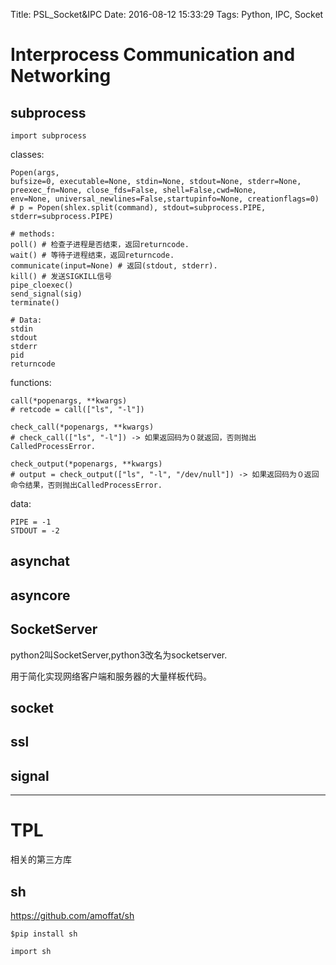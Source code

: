 Title: PSL_Socket&IPC
Date: 2016-08-12 15:33:29
Tags: Python, IPC, Socket



# Interprocess Communication and Networking

## subprocess

    import subprocess

classes:

    Popen(args,
    bufsize=0, executable=None, stdin=None, stdout=None, stderr=None,
    preexec_fn=None, close_fds=False, shell=False,cwd=None,
    env=None, universal_newlines=False,startupinfo=None, creationflags=0)
    # p = Popen(shlex.split(command), stdout=subprocess.PIPE, stderr=subprocess.PIPE)

    # methods:
    poll() # 检查子进程是否结束，返回returncode.
    wait() # 等待子进程结束，返回returncode.
    communicate(input=None) # 返回(stdout, stderr).
    kill() # 发送SIGKILL信号
    pipe_cloexec()
    send_signal(sig)
    terminate()

    # Data:
    stdin
    stdout
    stderr
    pid
    returncode

functions:

    call(*popenargs, **kwargs)
    # retcode = call(["ls", "-l"])

    check_call(*popenargs, **kwargs)
    # check_call(["ls", "-l"]) -> 如果返回码为０就返回，否则抛出CalledProcessError.

    check_output(*popenargs, **kwargs)
    # output = check_output(["ls", "-l", "/dev/null"]) -> 如果返回码为０返回命令结果，否则抛出CalledProcessError.

data:

    PIPE = -1
    STDOUT = -2

## asynchat

## asyncore

## SocketServer

python2叫SocketServer,python3改名为socketserver.

用于简化实现网络客户端和服务器的大量样板代码。

## socket

## ssl

## signal

***

# TPL

相关的第三方库

## sh

<https://github.com/amoffat/sh>

    $pip install sh

    import sh
